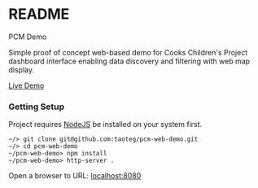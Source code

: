 # README #

PCM Demo

Simple proof of concept web-based demo for Cooks Children's Project dashboard interface enabling data discovery and filtering with web map display.

[Live Demo](http://129.114.6.130/)


### Getting Setup

Project requires [NodeJS](https://nodejs.org/en/) be installed on your system first.

```
~/> git clone git@github.com:taoteg/pcm-web-demo.git
~/> cd pcm-web-demo
~/pcm-web-demo> npm install
~/pcm-web-demo> http-server .
```

Open a browser to URL: [localhost:8080](http://localhost:8080)
